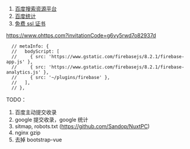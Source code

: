 

1. [百度搜索资源平台](https://ziyuan.baidu.com/site/siteverify?id=989881448#/)
2. [百度统计](https://tongji.baidu.com/web/27810420/homepage/index)
3. [免费 ssl 证书](https://ohttps.com/guide/createcertificate)


https://www.ohttps.com?invitationCode=g6vy5rwd7o82937d


```
  // metaInfo: {
  //   bodyScript: [
  //     { src: 'https://www.gstatic.com/firebasejs/8.2.1/firebase-app.js' },
  //     { src: 'https://www.gstatic.com/firebasejs/8.2.1/firebase-analytics.js' },
  //     { src: '~/plugins/firebase' },
  //   ],
  // },

```



TODO：

1. 百度主动提交收录
2. google 提交收录，google 统计
3. sitmap, robots.txt (https://github.com/Sandop/NuxtPC)
4. nginx gzip
5. 去掉 bootstrap-vue
